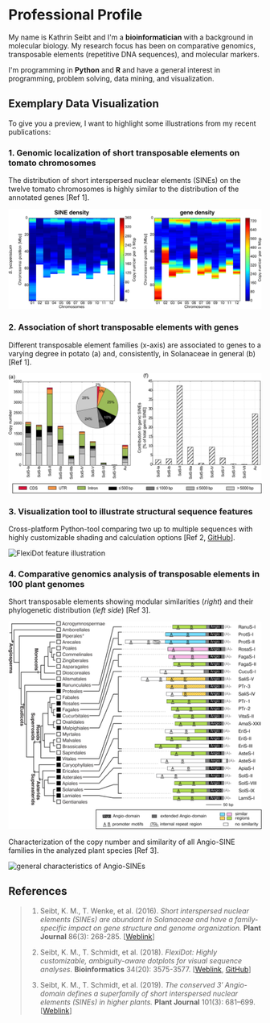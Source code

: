 # Professional Profile

My name is Kathrin Seibt and I'm a **bioinformatician** with a background in molecular biology. My research focus has been on comparative genomics, transposable elements (repetitive DNA sequences), and molecular markers.

I'm programming in **Python** and **R** and have a general interest in programming, problem solving, data mining, and visualization. 


## Exemplary Data Visualization

To give you a preview, I want to highlight some illustrations from my recent publications:

### 1. Genomic localization of short transposable elements on tomato chromosomes

The distribution of short interspersed nuclear elements (SINEs) on the twelve tomato chromosomes is highly similar to the distribution of the annotated genes [Ref 1].

![transposon localization in tomato](/DataViz/1-Tomato_Transposon_Gene_Heatmap.png)

### 2. Association of short transposable elements with genes

Different transposable element families (x-axis) are associated to genes to a varying degree in potato (a) and, consistently, in Solanaceae in general (b) [Ref 1].

![transposon gene association in potato and Solanaceae](/DataViz/2-Transposon_Gene_Association.png)

### 3. Visualization tool to illustrate structural sequence features

Cross-platform Python-tool comparing two up to multiple sequences with highly customizable shading and calculation options [Ref 2, [GitHub](https://github.com/molbio-dresden/flexidot)]. 

![FlexiDot feature illustration](/DataViz/3-FlexiDot.png)

### 4. Comparative genomics analysis of transposable elements in 100 plant genomes

Short transposable elements showing modular similarities (*right*) and their phylogenetic distribution (*left side*)  [Ref 3]. 

![phylogenetic distribution of Angio-SINEs](/DataViz/4-Angio_SINE_Phylogeny.png)

Characterization of the copy number and similarity of all Angio-SINE families in the analyzed plant species [Ref 3]. 

![general characteristics of Angio-SINEs](/DataViz/5-Angio_SINE_Characteristics.png)

## References

> 1. Seibt, K. M., T. Wenke, et al. (2016). *Short interspersed nuclear elements (SINEs) are abundant in Solanaceae and have a family-specific impact on gene structure and genome organization.* **Plant Journal** 86(3): 268-285. [[Weblink](https://doi.org/10.1111/tpj.13170)]
>
> 2. Seibt, K. M., T. Schmidt, et al. (2018). *FlexiDot: Highly customizable, ambiguity-aware dotplots for visual sequence analyses.* **Bioinformatics** 34(20): 3575-3577. [[Weblink](https://doi.org/10.1093/bioinformatics/bty395), [GitHub](https://github.com/molbio-dresden/flexidot)]
>
> 3. Seibt, K. M., T. Schmidt, et al. (2019). *The conserved 3′ Angio-domain defines a superfamily of short interspersed nuclear elements (SINEs) in higher plants.* **Plant Journal** 101(3): 681–699. [[Weblink](https://doi.org/10.1111/tpj.14567)]


